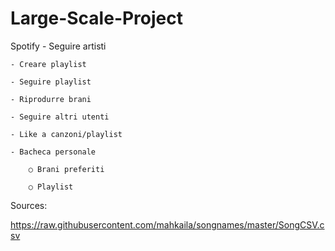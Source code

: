 # Large-Scale-Project

Spotify
	- Seguire artisti
	
	- Creare playlist
	
	- Seguire playlist
	
	- Riprodurre brani
	
	- Seguire altri utenti
	
	- Like a canzoni/playlist
	
	- Bacheca personale
	
		○ Brani preferiti
		
		○ Playlist
		
Sources:
		
https://raw.githubusercontent.com/mahkaila/songnames/master/SongCSV.csv
